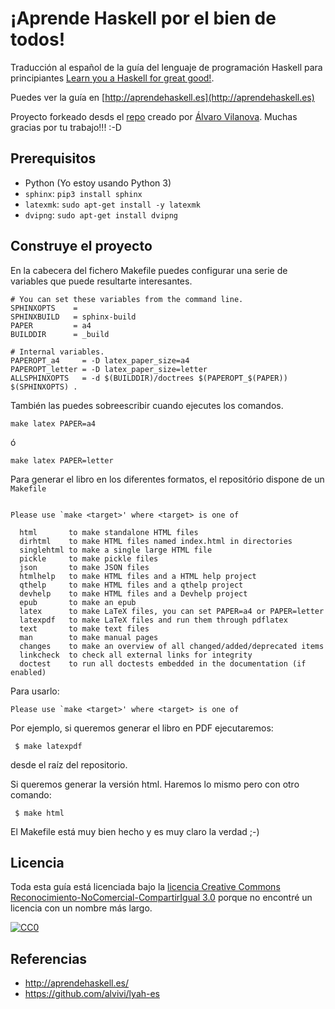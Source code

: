 # ¡Aprende Haskell por el bien de todos!

Traducción al español de la guía del lenguaje de programación Haskell para
principiantes [Learn you a Haskell for great good!](http://learnyouahaskell.com/).

Puedes ver la guía en [http://aprendehaskell.es](http://aprendehaskell.es)

Proyecto forkeado desds el [repo](https://github.com/alvivi/lyah-es) creado por [Álvaro Vilanova](https://github.com/alvivi). Muchas gracias por tu trabajo!!! :-D

## Prerequisitos

 * Python (Yo estoy usando Python 3)
 * `sphinx`: `pip3 install sphinx`
 * `latexmk`: `sudo apt-get install -y latexmk`
 * `dvipng`: `sudo apt-get install dvipng`

## Construye el proyecto

En la cabecera del fichero Makefile puedes configurar una serie de variables que puede resultarte interesantes.

```
# You can set these variables from the command line.
SPHINXOPTS    =
SPHINXBUILD   = sphinx-build
PAPER         = a4
BUILDDIR      = _build

# Internal variables.
PAPEROPT_a4     = -D latex_paper_size=a4
PAPEROPT_letter = -D latex_paper_size=letter
ALLSPHINXOPTS   = -d $(BUILDDIR)/doctrees $(PAPEROPT_$(PAPER)) $(SPHINXOPTS) .
```

También las puedes sobreescribir cuando ejecutes los comandos.

```
make latex PAPER=a4
```

ó

```
make latex PAPER=letter
```

Para generar el libro en los diferentes formatos, el repositório dispone de un `Makefile`

```

Please use `make <target>' where <target> is one of

  html       to make standalone HTML files
  dirhtml    to make HTML files named index.html in directories
  singlehtml to make a single large HTML file
  pickle     to make pickle files
  json       to make JSON files
  htmlhelp   to make HTML files and a HTML help project
  qthelp     to make HTML files and a qthelp project
  devhelp    to make HTML files and a Devhelp project
  epub       to make an epub
  latex      to make LaTeX files, you can set PAPER=a4 or PAPER=letter
  latexpdf   to make LaTeX files and run them through pdflatex
  text       to make text files
  man        to make manual pages
  changes    to make an overview of all changed/added/deprecated items
  linkcheck  to check all external links for integrity
  doctest    to run all doctests embedded in the documentation (if enabled)

```

Para usarlo:

```
Please use `make <target>' where <target> is one of
```

Por ejemplo, si queremos generar el libro en PDF ejecutaremos:

```
 $ make latexpdf
```

desde el raíz del repositorio.

Si queremos generar la versión html. Haremos lo mismo pero con otro comando:

```
 $ make html
```

El Makefile está muy bien hecho y es muy claro la verdad ;-)

## Licencia

Toda esta guía está licenciada bajo la [licencia Creative Commons Reconocimiento-NoComercial-CompartirIgual 3.0](http://creativecommons.org/licenses/by-nc-sa/3.0/es/) porque no encontré un licencia con un nombre más largo.

[![CC0](https://mirrors.creativecommons.org/presskit/buttons/88x31/svg/cc-zero.svg)](https://creativecommons.org/publicdomain/zero/1.0)


## Referencias

 * http://aprendehaskell.es/
 * https://github.com/alvivi/lyah-es
